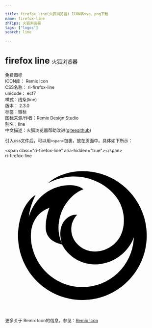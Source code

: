 ```yaml
---

title: firefox line(火狐浏览器) ICON转svg、png下载
name: firefox-line
zhTips: 火狐浏览器
tags: ["logos"]
search: line

---
```


# firefox line  <small style="font-size: 60%;font-weight: 100">火狐浏览器</small>


<div class="detail-page">
<p>
<span><span class="badge-success badge">免费图标</span> </span>
<br/>
<span>
ICON库：
<span class="badge-secondary badge">Remix Icon</span> 
</span>
<br/>
<span>
CSS名称：
<span class="badge-secondary badge">ri-firefox-line</span> 
</span>
<br/>
<span>
unicode：
<span class="badge-secondary badge">ecf7</span> 
<copy-btn content='ecf7' btn-title=""></copy-btn>
<copy-btn :content='String.fromCodePoint(parseInt("ecf7", 16))' btn-title="复制U"></copy-btn>
</span><br/><span>样式：<span class="badge-light badge">线条(line)</span></span>
<br/>
<span>
版本：
<span class="badge-secondary badge">2.3.0</span> 
</span><br/><span>标签：<span class="badge-light badge"><router-link to="/tags/logos.html">徽标</router-link></span></span>
<br/>
<span>图标来源/作者：<span class="badge-light badge">Remix Design Studio</span></span> 
<br/>
<span>别名：<span class="badge-light badge">line</span></span><br/><span class="zh-detail">中文描述：<span class="badge-primary badge">火狐浏览器</span><span class="help-link"><span>帮助改进</span>(<a href="https://gitee.com/liuwave/icon-helper/edit/master/json/remix/logos/firefox-line.json" target="_blank" rel="noopener noreferrer">gitee</a><a href="https://github.com/liuwave/icon-helper/edit/master/json/remix/logos/firefox-line.json" target="_blank" rel="noopener noreferrer">github</a></span>)</span><br/>
</p>
</div>
<div class="alert alert-dark">
  <i class="ri-firefox-line ri-xs"></i>
  <i class="ri-firefox-line ri-sm"></i>
  <i class="ri-firefox-line ri-lg"></i>
  <i class="ri-firefox-line ri-2x"></i>
  <i class="ri-firefox-line ri-3x"></i>
  <i class="ri-firefox-line ri-5x"></i>
  <i class="ri-firefox-line ri-7x"></i>
</div>
<div>
  <p>引入css文件后，可以用<code>&lt;span&gt;</code>包裹，放在页面中。具体如下所示：    
  </p>
  <div class="alert alert-primary" style="font-size: 14px">
    &lt;span class="ri-firefox-line" aria-hidden="true"&gt;&lt;/span&gt;
    <copy-btn content='<span class="ri-firefox-line" aria-hidden="true"></span>'></copy-btn>
  </div>
  <div class="alert alert-secondary">
    <i class="ri-firefox-line"
    style="font-size: 24px"
    aria-hidden="true"></i> ri-firefox-line
    <copy-btn content="ri-firefox-line" btn-title="复制图标名称"></copy-btn>
  </div>
</div>
<div id="svg" class="svg-wrap">
<svg xmlns="http://www.w3.org/2000/svg" viewBox="0 0 24 24">
    <g>
        <path fill="none" d="M0 0h24v24H0z"/>
        <path fill-rule="nonzero" d="M12 2c5.523 0 10 4.477 10 10s-4.477 10-10 10S2 17.523 2 12c0-1.464.314-2.854.88-4.106.466-.939 1.233-1.874 1.85-2.194-.653 1.283-.973 2.54-1.04 3.383.454-1.5 1.315-2.757 2.52-3.644 2.066-1.519 4.848-1.587 5.956-.62-2.056.707-4.296 3.548-3.803 6.876.08.55.245 1.084.489 1.582-.384-1.01-.418-2.433.202-3.358.692-1.03 1.678-1.248 2.206-1.136-.208-.044-.668.836-.736.991-.173.394-.259.82-.251 1.25a3.395 3.395 0 0 0 1.03 2.38c1.922 1.871 5.023 1.135 6.412-1.002.953-1.471 1.069-3.968-.155-5.952a6.915 6.915 0 0 0-1.084-1.32c-1.85-1.766-4.48-2.57-6.982-2.205-1.106.177-2.047.496-2.824.956C7.755 2.798 9.91 2 12 2zM6.875 7.705c-2.253.781-3.501 3.17-2.579 6.46a8.004 8.004 0 0 0 7.455 5.831L12 20a8 8 0 0 0 7.985-7.504l.009-.212c-.13.349-.283.674-.463.98l-.14.227c-2.104 3.239-6.681 4.075-9.48 1.348a5.392 5.392 0 0 1-.962-1.257l-.106-.201c-1.736-.387-2.584-1.326-2.543-2.817.027-.991.23-1.96.575-2.86z"/>
    </g>
</svg>

</div>
<detail full-name='ri-firefox-line'></detail>
    
<div><p>更多关于  Remix Icon的信息，参见：<a target="_blank" href="https://iconhelper.cn/remix.html">Remix Icon</a>
</p></div>
